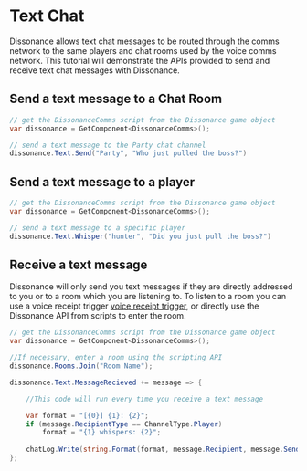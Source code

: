# Text Chat

Dissonance allows text chat messages to be routed through the comms network to the same players and chat rooms used by the voice comms network. This tutorial will demonstrate the APIs provided to send and receive text chat messages with Dissonance.

## Send a text message to a Chat Room

```csharp
// get the DissonanceComms script from the Dissonance game object
var dissonance = GetComponent<DissonanceComms>();

// send a text message to the Party chat channel
dissonance.Text.Send("Party", "Who just pulled the boss?")
```

## Send a text message to a player

```csharp
// get the DissonanceComms script from the Dissonance game object
var dissonance = GetComponent<DissonanceComms>();

// send a text message to a specific player
dissonance.Text.Whisper("hunter", "Did you just pull the boss?")
```

## Receive a text message

Dissonance will only send you text messages if they are directly addressed to you or to a room which you are listening to. To listen to a room you can use a voice receipt trigger [voice receipt trigger](../Reference/Components/Voice-Receipt-Trigger.md), or directly use the Dissonance API from scripts to enter the room.

```csharp
// get the DissonanceComms script from the Dissonance game object
var dissonance = GetComponent<DissonanceComms>();

//If necessary, enter a room using the scripting API
dissonance.Rooms.Join("Room Name");

dissonance.Text.MessageRecieved += message => {

	//This code will run every time you receive a text message

    var format = "[{0}] {1}: {2}";
    if (message.RecipientType == ChannelType.Player)
        format = "{1} whispers: {2}";
    
    chatLog.Write(string.Format(format, message.Recipient, message.Sender, message.Message));
};
```